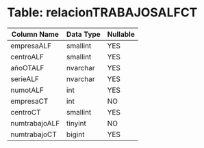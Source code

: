 # Table: relacionTRABAJOSALFCT

| Column Name | Data Type | Nullable |
|-------------|-----------|----------|
| empresaALF | smallint | YES |
| centroALF | smallint | YES |
| añoOTALF | nvarchar | YES |
| serieALF | nvarchar | YES |
| numotALF | int | YES |
| empresaCT | int | NO |
| centroCT | smallint | YES |
| numtrabajoALF | tinyint | NO |
| numtrabajoCT | bigint | YES |
